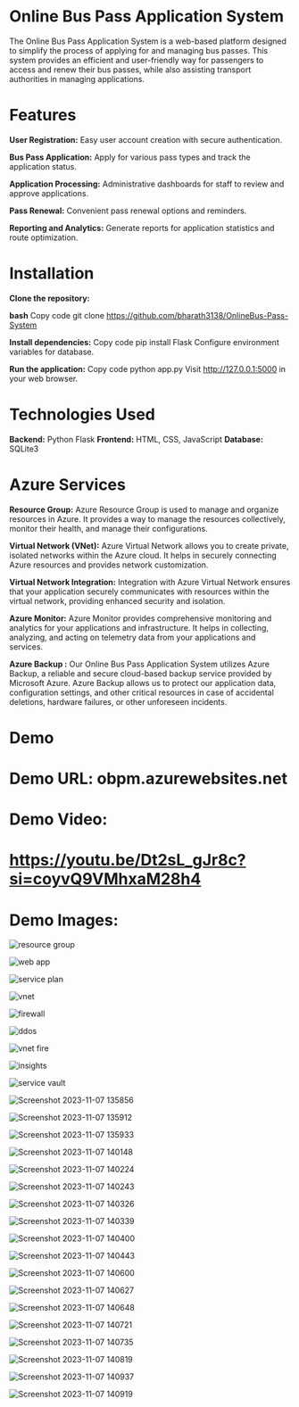 # Online Bus Pass Application System

The Online Bus Pass Application System is a web-based platform designed to simplify the process of applying for and managing bus passes. This system provides an efficient and user-friendly way for passengers to access and renew their bus passes, while also assisting transport authorities in managing applications.

# Features

**User Registration:** Easy user account creation with secure authentication.

**Bus Pass Application:** Apply for various pass types and track the application status.

**Application Processing:** Administrative dashboards for staff to review and approve applications.

**Pass Renewal:** Convenient pass renewal options and reminders.

**Reporting and Analytics:** Generate reports for application statistics and route optimization.

# Installation
**Clone the repository:**

**bash**
Copy code
git clone https://github.com/bharath3138/OnlineBus-Pass-System

**Install dependencies:**
Copy code
pip install Flask
Configure environment variables for database.

**Run the application:**
Copy code
python app.py
Visit  http://127.0.0.1:5000 in your web browser.

# Technologies Used
**Backend:** Python Flask
**Frontend:** HTML, CSS, JavaScript
**Database:** SQLite3

# Azure Services
**Resource Group:** Azure Resource Group is used to manage and organize resources in Azure. It provides a way to manage the resources collectively, monitor their health, and manage their configurations.

**Virtual Network (VNet):** Azure Virtual Network allows you to create private, isolated networks within the Azure cloud. It helps in securely connecting Azure resources and provides network customization.

**Virtual Network Integration:** Integration with Azure Virtual Network ensures that your application securely communicates with resources within the virtual network, providing enhanced security and isolation.

**Azure Monitor:** Azure Monitor provides comprehensive monitoring and analytics for your applications and infrastructure. It helps in collecting, analyzing, and acting on telemetry data from your applications and services.

**Azure Backup :** Our Online Bus Pass Application System utilizes Azure Backup, a reliable and secure cloud-based backup service provided by Microsoft Azure. Azure Backup allows us to protect our application data, configuration settings, and other critical resources in case of accidental deletions, hardware failures, or other unforeseen incidents.

# Demo
# Demo URL: obpm.azurewebsites.net

# Demo Video:
# https://youtu.be/Dt2sL_gJr8c?si=coyvQ9VMhxaM28h4
# Demo Images: 
![resource group](https://github.com/bharath3138/OnlineBus-Pass-System/assets/113931834/5530f698-85bc-4dcc-b6d5-a1673b5831e0)




![web app](https://github.com/bharath3138/OnlineBus-Pass-System/assets/113931834/0bbdc22d-bb74-4032-a89d-2975876216cc)




![service plan](https://github.com/bharath3138/OnlineBus-Pass-System/assets/113931834/e584d80c-d5cd-43ac-856a-ad01e6722385)




![vnet](https://github.com/bharath3138/OnlineBus-Pass-System/assets/113931834/0dfa824c-4053-4edb-a83c-aa98d942d301)




![firewall](https://github.com/bharath3138/OnlineBus-Pass-System/assets/113931834/8d2e5693-3953-4e9d-b47d-396e245411e0)




![ddos](https://github.com/bharath3138/OnlineBus-Pass-System/assets/113931834/72a74dcc-a86b-49b5-be3c-ce957297c177)




![vnet fire](https://github.com/bharath3138/OnlineBus-Pass-System/assets/113931834/18fc9791-8288-4781-bc3d-c942d41e7dd9)




![insights](https://github.com/bharath3138/OnlineBus-Pass-System/assets/113931834/0e4fab5a-d5a2-45e7-a50f-8ac5f35ce4e3)




![service vault](https://github.com/bharath3138/OnlineBus-Pass-System/assets/113931834/036e2143-f2cd-4345-b89c-e4c0c8808f3b)













![Screenshot 2023-11-07 135856](https://github.com/bharath3138/OnlineBus-Pass-System/assets/113931834/14184771-583b-4889-b9f8-d6c1ad16a64c)




![Screenshot 2023-11-07 135912](https://github.com/bharath3138/OnlineBus-Pass-System/assets/113931834/3f51eba0-eb1f-4472-a37f-1fac11f02a46)





![Screenshot 2023-11-07 135933](https://github.com/bharath3138/OnlineBus-Pass-System/assets/113931834/6d12e2c9-07ca-4f12-9095-dbc7dbbbf412)





![Screenshot 2023-11-07 140148](https://github.com/bharath3138/OnlineBus-Pass-System/assets/113931834/0791f53a-6e73-4a92-85e5-02a94dcad79b)




![Screenshot 2023-11-07 140224](https://github.com/bharath3138/OnlineBus-Pass-System/assets/113931834/7e712a11-6f89-4077-9a8c-af683f155c4c)




![Screenshot 2023-11-07 140243](https://github.com/bharath3138/OnlineBus-Pass-System/assets/113931834/4764b3c0-19de-4d0a-95b2-28246173be58)




![Screenshot 2023-11-07 140326](https://github.com/bharath3138/OnlineBus-Pass-System/assets/113931834/ef19b3f7-8a53-422e-9035-26fc1b1b9d5f)




![Screenshot 2023-11-07 140339](https://github.com/bharath3138/OnlineBus-Pass-System/assets/113931834/fe6bfe6f-d9d7-4a1b-80a0-a2801fdc41c5)




![Screenshot 2023-11-07 140400](https://github.com/bharath3138/OnlineBus-Pass-System/assets/113931834/78937a4b-e22a-4ecc-96ce-6909d4096a74)




![Screenshot 2023-11-07 140443](https://github.com/bharath3138/OnlineBus-Pass-System/assets/113931834/59b6d623-983b-4bcf-b91e-102652037e83)




![Screenshot 2023-11-07 140600](https://github.com/bharath3138/OnlineBus-Pass-System/assets/113931834/97b99af1-2db5-4387-b4d5-d63e19c492c2)




![Screenshot 2023-11-07 140627](https://github.com/bharath3138/OnlineBus-Pass-System/assets/113931834/8ec10b07-13c1-43b6-ac65-c319fbf91089)




![Screenshot 2023-11-07 140648](https://github.com/bharath3138/OnlineBus-Pass-System/assets/113931834/397be0c4-d033-45a8-8100-fba5295bf494)




![Screenshot 2023-11-07 140721](https://github.com/bharath3138/OnlineBus-Pass-System/assets/113931834/eb4a876e-9c06-444e-b4ea-41cbd050ca45)




![Screenshot 2023-11-07 140735](https://github.com/bharath3138/OnlineBus-Pass-System/assets/113931834/485372ec-150c-4908-9e23-b4557ed37dfd)




![Screenshot 2023-11-07 140819](https://github.com/bharath3138/OnlineBus-Pass-System/assets/113931834/6ff1c625-fbed-482d-b457-d9ea74320701)




![Screenshot 2023-11-07 140937](https://github.com/bharath3138/OnlineBus-Pass-System/assets/113931834/56d9d5ed-8cf4-44eb-b1c5-82282bfb60df)




![Screenshot 2023-11-07 140919](https://github.com/bharath3138/OnlineBus-Pass-System/assets/113931834/a691b10d-d342-445c-b997-a8803bcb19e5)
